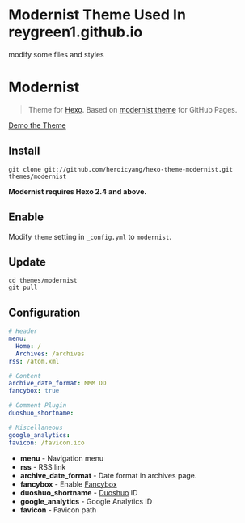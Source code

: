 # Modernist Theme Used In reygreen1.github.io

modify some files and styles

# Modernist

> Theme for [Hexo]. Based on [modernist theme] for GitHub Pages.

[Demo the Theme]

## Install

```
git clone git://github.com/heroicyang/hexo-theme-modernist.git themes/modernist
```

**Modernist requires Hexo 2.4 and above.**

## Enable
Modify `theme` setting in `_config.yml` to `modernist`.

## Update

```
cd themes/modernist
git pull
```

## Configuration

``` yaml
# Header
menu:
  Home: /
  Archives: /archives
rss: /atom.xml

# Content
archive_date_format: MMM DD
fancybox: true

# Comment Plugin
duoshuo_shortname:

# Miscellaneous
google_analytics:
favicon: /favicon.ico
```

- **menu** - Navigation menu
- **rss** - RSS link
- **archive_date_format** - Date format in archives page.
- **fancybox** - Enable [Fancybox]
- **duoshuo_shortname** - [Duoshuo] ID
- **google_analytics** - Google Analytics ID
- **favicon** - Favicon path

[Hexo]: http://zespia.tw/hexo/
[modernist theme]: https://github.com/orderedlist/modernist
[Demo the Theme]: http://modernist.heroicyang.com/
[Duoshuo]: http://duoshuo.com
[Fancybox]: http://fancyapps.com/fancybox/
